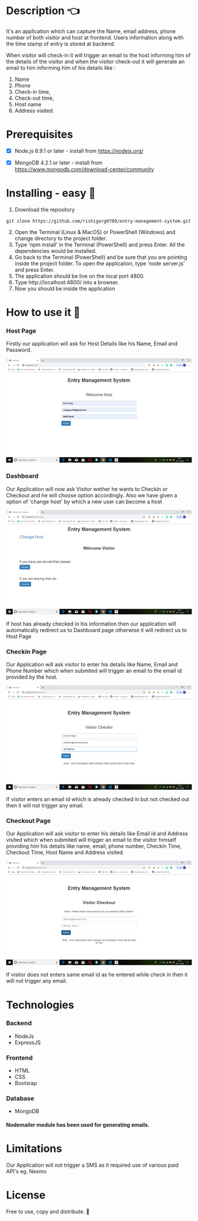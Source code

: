 # Description 👈
It's an application which can capture the Name, email address, phone number of both visitor and host at frontend.
Users information along with the time stamp of entry is stored at backend.

When visitor will check-in it will trigger an email to the host informing him of the details of the visitor and when the visitor check-out it will generate an email to him informing him of his details like : 
1. Name
2. Phone
3. Check-in time,
4. Check-out time,
5. Host name
6. Address visited.

# Prerequisites
- [x] Node.js 6.9.1 or later - install from https://nodejs.org/

- [x] MongoDB 4.2.1 or later - install from https://www.mongodb.com/download-center/community   

# Installing - easy 🔌
1.	Download the repository
```
git clone https://github.com/rishigarg0709/entry-management-system.git
```
2.	Open the Terminal (Linux & MacOS) or PowerShell (Windows) and change directory to the project folder.
3.	Type ‘npm install’ in the Terminal (PowerShell) and press Enter. All the dependencies would be installed.
4.	Go back to the Terminal (PowerShell) and be sure that you are pointing inside the project folder. To open the application, type ‘node server.js’ and press Enter.
5.	The application should be live on the local port 4800.  
6.	Type http://localhost:4800/ into a browser.
7.	Now you should be inside the application

# How to use it 📖
### Host Page

Firstly our application will ask for Host Details like his Name, Email and Password.

![Dashboard](https://github.com/rishigarg0709/Entry-Manager/blob/master/Readme_images/Host.png)

### Dashboard

Our Application will now ask Visitor wether he wants to Checkin or Checkout and he will choose option accordingly.
Also we have given a option of 'change host' by which a new user can become a host 

![Dashboard](https://github.com/rishigarg0709/Entry-Manager/blob/master/Readme_images/Dashboard.png)

If host has already checked in his information then our application will automatically redirect us to Dashboard page otherwise it will redirect us to Host Page

### Checkin Page

Our Application will ask visitor to enter his details like Name, Email and Phone Number which when submited will trigger an email to the email id provided by the host.

![Dashboard](https://github.com/rishigarg0709/Entry-Manager/blob/master/Readme_images/Checkin.png)

If visitor enters an email id which is already checked in but not checked out then it will not trigger any email.

### Checkout Page

Our Application will ask visitor to enter his details like Email id and Address visited which when submited will trigger an email to the visitor himself providing him his details like name, email, phone number, Checkin Time, Checkout Time, Host Name and Address visited.

![Dashboard](https://github.com/rishigarg0709/Entry-Manager/blob/master/Readme_images/Checkout.png)

If visitor does not enters same email id as he entered while check in then it will not trigger any email.

# Technologies

### Backend
- NodeJs
- ExpressJS

### Frontend 
- HTML
- CSS
- Bootsrap

### Database
- MongoDB

#### Nodemailer module has been used for generating emails.

# Limitations
Our Application will not trigger a SMS as it required use of various paid API's eg. Nexmo

# License 
Free to use, copy and distribute. :money_with_wings:


